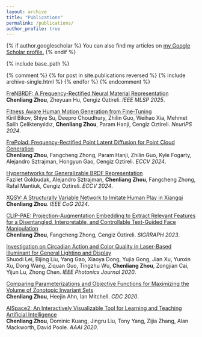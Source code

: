 ```yaml
---
layout: archive
title: "Publications"
permalink: /publications/
author_profile: true
---
```


{% if author.googlescholar %}
  You can also find my articles on <u><a href="{{author.googlescholar}}">my Google Scholar profile</a>.</u>
{% endif %}

{% include base_path %}

{% comment %}
{% for post in site.publications reversed %}
  {% include archive-single.html %}
{% endfor %}
{% endcomment %}

<a href="https://arxiv.org/abs/2507.00476" target="_blank">FreNBRDF: A Frequency-Rectified Neural Material Representation</a>
<br>**Chenliang Zhou**, Zheyuan Hu, Cengiz Oztireli. *IEEE MLSP 2025*.

[Fitness Aware Human Motion Generation from Fine-Tuning](/publications/2024-fitness)  
Kiril Bikov, Shiye Su, Deepro Choudhury, Zhilin Guo, Weihao Xia, Mehmet Salih Çeliktenyıldız, **Chenliang Zhou**, Param Hanji, Cengiz Oztireli. *NeurIPS 2024*.

<a href="https://chenliang-zhou.github.io/FrePolad/" target="_blank">FrePolad: Frequency-Rectified Point Latent Diffusion for Point Cloud Generation</a>
<br>**Chenliang Zhou**, Fangcheng Zhong, Param Hanji, Zhilin Guo, Kyle Fogarty, Alejandro Sztrajman, Hongyun Gao, Cengiz Oztireli. *ECCV 2024*.

<a href="https://faziletgokbudak.github.io/HyperBRDF/" target="_blank">Hypernetworks for Generalizable BRDF Representation</a>
<br>Fazilet Gokbudak, Alejandro Sztrajman, **Chenliang Zhou**, Fangcheng Zhong, Rafal Mantiuk, Cengiz Oztireli. *ECCV 2024*.

[XQSV: A Structurally Variable Network to Imitate Human Play in Xiangqi](/publications/2024-xiangqi)  
**Chenliang Zhou**. *IEEE CoG 2024*.

<a href="https://chenliang-zhou.github.io/CLIP-PAE/" target="_blank">CLIP-PAE: Projection-Augmentation Embedding to Extract Relevant Features for a Disentangled, Interpretable, and Controllable Text-Guided Face Manipulation</a>
<br>**Chenliang Zhou**, Fangcheng Zhong, Cengiz Öztireli. *SIGRRAPH 2023*.

[Investigation on Circadian Action and Color Quality in Laser-Based Illuminant for General Lighting and Display](/publications/2020-light)  
Shuodi Lei, Bijing Liu, Yang Gao, Xiaoya Dong, Yujia Gong, Jian Xu, Yunxin Xu, Dong Wang, Ziquan Guo, Tingzhu Wu, **Chenliang Zhou**, Zongjian Cai, Yijun Lu, Zhong Chen. *IEEE Photonics Journal 2020*.

<a href="https://arxiv.org/abs/2505.15109" target="_blank">Comparing Parameterizations and Objective Functions for Maximizing the Volume of Zonotopic Invariant Sets</a>
<br>**Chenliang Zhou**, Heejin Ahn, Ian Mitchell. *CDC 2020*.

[AISpace2: An Interactively Visualizable Tool for Learning and Teaching Artificial Intelligence](/publications/2020-aispace2)  
**Chenliang Zhou**, Dominic Kuang, Jingru Liu, Tony Yang, Zijia Zhang, Alan Mackworth, David Poole. *AAAI 2020*.
